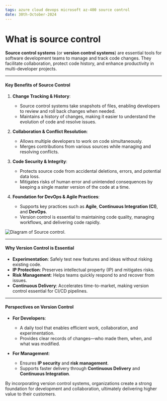 ```yaml
---
tags: azure cloud devops microsoft az-400 source control
date: 30th-October-2024
---
```


# What is source control

**Source control systems** (or **version control systems**) are essential tools for software development teams to manage and track code changes. They facilitate collaboration, protect code history, and enhance productivity in multi-developer projects.

---

#### Key Benefits of Source Control

1. **Change Tracking & History**:
    
    - Source control systems take snapshots of files, enabling developers to review and roll back changes when needed.
    - Maintains a history of changes, making it easier to understand the evolution of code and resolve issues.
2. **Collaboration & Conflict Resolution**:
    
    - Allows multiple developers to work on code simultaneously.
    - Merges contributions from various sources while managing and resolving conflicts.
3. **Code Security & Integrity**:
    
    - Protects source code from accidental deletions, errors, and potential data loss.
    - Mitigates risks of human error and unintended consequences by keeping a single master version of the code at a time.
4. **Foundation for DevOps & Agile Practices**:
    
    - Supports key practices such as **Agile**, **Continuous Integration (CI)**, and **DevOps**.
    - Version control is essential to maintaining code quality, managing workflows, and delivering code rapidly.

![Diagram of Source control.](https://learn.microsoft.com/en-us/training/wwl-azure/introduction-to-devops/media/source-control-f1d31c38-fc3f9d0e-682a8dd2.png)

---

#### Why Version Control is Essential

- **Experimentation**: Safely test new features and ideas without risking existing code.
- **IP Protection**: Preserves intellectual property (IP) and mitigates risks.
- **Risk Management**: Helps teams quickly respond to and recover from issues.
- **Continuous Delivery**: Accelerates time-to-market, making version control essential for CI/CD pipelines.

---

#### Perspectives on Version Control

- **For Developers**:
    
    - A daily tool that enables efficient work, collaboration, and experimentation.
    - Provides clear records of changes—who made them, when, and what was modified.
- **For Management**:
    
    - Ensures **IP security** and **risk management**.
    - Supports faster delivery through **Continuous Delivery** and **Continuous Integration**.

By incorporating version control systems, organizations create a strong foundation for development and collaboration, ultimately delivering higher value to their customers.